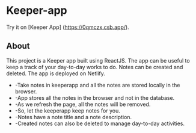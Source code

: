 # Keeper-app
Try it on [Keeper App] (https://0qmczx.csb.app/).
## About
This project is a Keeper app built using ReactJS. The app can be useful to keep a track of your day-to-day works to do. Notes can be created and deleted. The app is deployed on Netlify.
- -Take notes in keeperapp and all the notes are stored locally in the browser. 
- -App stores all the notes in the browser and not in the database. 
- -As we refresh the page, all the notes will be removed. 
- -So, let the keeperapp keep notes for you.
- -Notes have a note title and a note description. 
- -Created notes can also be deleted to manage day-to-day activities.
